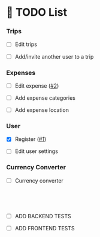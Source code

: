 # :memo: TODO List

### Trips

- [ ] Edit trips

- [ ] Add/invite another user to a trip

### Expenses

- [ ] Edit expense ([#2](https://github.com/vreaxe/travel-expense-manager/pull/2))

- [ ] Add expense categories

- [ ] Add expense location

### User

- [X] Register ([#1](https://github.com/vreaxe/travel-expense-manager/pull/1))

- [ ] Edit user settings

### Currency Converter

- [ ] Currency converter

&nbsp;

&nbsp;

- [ ] ADD BACKEND TESTS

- [ ] ADD FRONTEND TESTS
